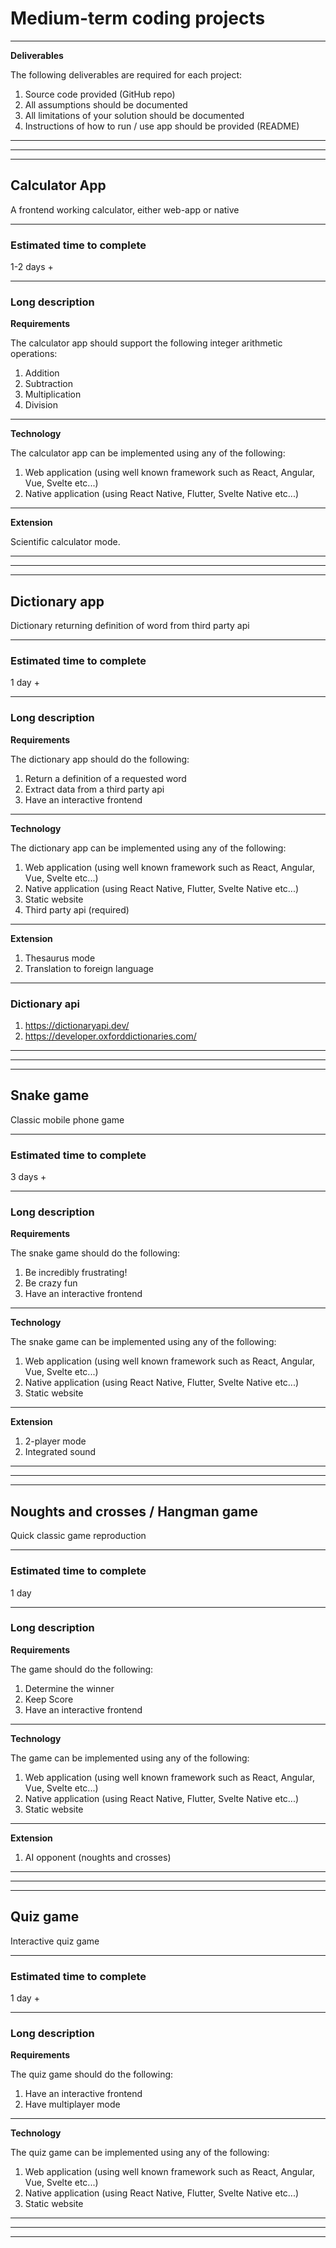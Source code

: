 # Medium-term coding projects

---

**Deliverables**

The following deliverables are required for each project:

1. Source code provided (GitHub repo)
2. All assumptions should be documented
3. All limitations of your solution should be documented
4. Instructions of how to run / use app should be provided (README)

---

---

---

## **Calculator App**

A frontend working calculator, either web-app or native

---

### **Estimated time to complete**

1-2 days +

---

### **Long description**

**Requirements**

The calculator app should support the following integer arithmetic operations:

1. Addition
2. Subtraction
3. Multiplication
4. Division

---

**Technology**

The calculator app can be implemented using any of the following:

1. Web application (using well known framework such as React, Angular, Vue, Svelte etc...)
2. Native application (using React Native, Flutter, Svelte Native etc...)

---

**Extension**

Scientific calculator mode.

---

---

---

## **Dictionary app**

Dictionary returning definition of word from third party api

---

### **Estimated time to complete**

1 day +

---

### **Long description**

**Requirements**

The dictionary app should do the following:

1. Return a definition of a requested word
2. Extract data from a third party api
3. Have an interactive frontend

---

**Technology**

The dictionary app can be implemented using any of the following:

1. Web application (using well known framework such as React, Angular, Vue, Svelte etc...)
2. Native application (using React Native, Flutter, Svelte Native etc...)
3. Static website
4. Third party api (required)

---

**Extension**

1. Thesaurus mode
2. Translation to foreign language

---

### **Dictionary api**

1. https://dictionaryapi.dev/
2. https://developer.oxforddictionaries.com/

---

---

---

## **Snake game**

Classic mobile phone game

---

### **Estimated time to complete**

3 days +

---

### **Long description**

**Requirements**

The snake game should do the following:

1. Be incredibly frustrating!
2. Be crazy fun
3. Have an interactive frontend

---

**Technology**

The snake game can be implemented using any of the following:

1. Web application (using well known framework such as React, Angular, Vue, Svelte etc...)
2. Native application (using React Native, Flutter, Svelte Native etc...)
3. Static website

---

**Extension**

1. 2-player mode
2. Integrated sound

---

---

---

## **Noughts and crosses / Hangman game**

Quick classic game reproduction

---

### **Estimated time to complete**

1 day

---

### **Long description**

**Requirements**

The game should do the following:

1. Determine the winner
2. Keep Score
3. Have an interactive frontend

---

**Technology**

The game can be implemented using any of the following:

1. Web application (using well known framework such as React, Angular, Vue, Svelte etc...)
2. Native application (using React Native, Flutter, Svelte Native etc...)
3. Static website

---

**Extension**

1. AI opponent (noughts and crosses)

---

---

---

## **Quiz game**

Interactive quiz game

---

### **Estimated time to complete**

1 day +

---

### **Long description**

**Requirements**

The quiz game should do the following:

1. Have an interactive frontend
2. Have multiplayer mode

---

**Technology**

The quiz game can be implemented using any of the following:

1. Web application (using well known framework such as React, Angular, Vue, Svelte etc...)
2. Native application (using React Native, Flutter, Svelte Native etc...)
3. Static website

---

---

---

